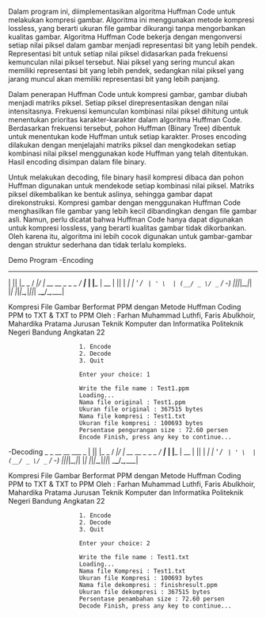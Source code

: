 Dalam program ini, diimplementasikan algoritma Huffman Code untuk melakukan kompresi gambar. Algoritma ini menggunakan metode kompresi lossless, yang berarti ukuran file gambar dikurangi tanpa mengorbankan kualitas gambar. Algoritma Huffman Code bekerja dengan mengonversi setiap nilai piksel dalam gambar menjadi representasi bit yang lebih pendek. Representasi bit untuk setiap nilai piksel didasarkan pada frekuensi kemunculan nilai piksel tersebut. Niai piksel yang sering muncul akan memiliki representasi bit yang lebih pendek, sedangkan nilai piksel yang jarang muncul akan memiliki representasi bit yang lebih panjang.

Dalam penerapan Huffman Code untuk kompresi gambar, gambar diubah menjadi matriks piksel. Setiap piksel direpresentasikan dengan nilai intensitasnya. Frekuensi kemunculan kombinasi nilai piksel dihitung untuk menentukan prioritas karakter-karakter dalam algoritma Huffman Code. Berdasarkan frekuensi tersebut, pohon Huffman (Binary Tree) dibentuk untuk menentukan kode Huffman untuk setiap karakter. Proses encoding dilakukan dengan menjelajahi matriks piksel dan mengkodekan setiap kombinasi nilai piksel menggunakan kode Huffman yang telah ditentukan. Hasil encoding disimpan dalam file binary.

Untuk melakukan decoding, file binary hasil kompresi dibaca dan pohon Huffman digunakan untuk mendekode setiap kombinasi nilai piksel. Matriks piksel dikembalikan ke bentuk aslinya, sehingga gambar dapat direkonstruksi. Kompresi gambar dengan menggunakan Huffman Code menghasilkan file gambar yang lebih kecil dibandingkan dengan file gambar asli. Namun, perlu dicatat bahwa Huffman Code hanya dapat digunakan untuk kompresi lossless, yang berarti kualitas gambar tidak dikorbankan. Oleh karena itu, algoritma ini lebih cocok digunakan untuk gambar-gambar dengan struktur sederhana dan tidak terlalu kompleks.

Demo Program
-Encoding
  _  _       __  __                    ___         _
 | || |_  _ / _|/ _|_ __  __ _ _ _    / __|___  __| |___
 | __ | || |  _|  _| '  \/ _` | ' \  | (__/ _ \/ _` / -_)
 |_||_|\_,_|_| |_| |_|_|_\__,_|_||_|  \___\___/\__,_\___|

Kompresi File Gambar Berformat PPM dengan Metode Huffman Coding
                PPM to TXT & TXT to PPM
Oleh : Farhan Muhammad Luthfi, Faris Abulkhoir, Mahardika Pratama
        Jurusan Teknik Komputer dan Informatika
                Politeknik Negeri Bandung
                        Angkatan 22


                        1. Encode
                        2. Decode
                        3. Quit

                        Enter your choice: 1

                        Write the file name : Test1.ppm
                        Loading...
                        Nama file original : Test1.ppm
                        Ukuran file original : 367515 bytes
                        Nama file kompresi : Test1.txt
                        Ukuran file kompresi : 100693 bytes
                        Persentase pengurangan size : 72.60 persen
                        Encode Finish, press any key to continue...
  -Decoding
    _  _       __  __                    ___         _
 | || |_  _ / _|/ _|_ __  __ _ _ _    / __|___  __| |___
 | __ | || |  _|  _| '  \/ _` | ' \  | (__/ _ \/ _` / -_)
 |_||_|\_,_|_| |_| |_|_|_\__,_|_||_|  \___\___/\__,_\___|

Kompresi File Gambar Berformat PPM dengan Metode Huffman Coding
                PPM to TXT & TXT to PPM
Oleh : Farhan Muhammad Luthfi, Faris Abulkhoir, Mahardika Pratama
        Jurusan Teknik Komputer dan Informatika
                Politeknik Negeri Bandung
                        Angkatan 22


                        1. Encode
                        2. Decode
                        3. Quit

                        Enter your choice: 2

                        Write the file name : Test1.txt
                        Loading...
                        Nama file Kompresi : Test1.txt
                        Ukuran file Kompresi : 100693 bytes
                        Nama file dekompresi : finishresult.ppm
                        Ukuran file dekompresi : 367515 bytes
                        Persentase penambahan size : 72.60 persen
                        Decode Finish, press any key to continue...
